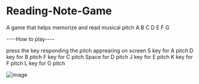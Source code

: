 # Reading-Note-Game

A game that helps memorize and read musical pitch A B C D E F G

----How to play----

press the key responding the pitch apprearing on screen
S key for A pitch
D key for B pitch
F key for C pitch
Space for D pitch
J key for E pitch
K key for F pitch
L key for G pitch

![image](https://github.com/NguyenHuynhDang/Reading-Note-Game/assets/140705481/742d5e23-6ac5-4757-9df0-754efc79d025)
